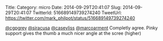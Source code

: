 Title: 
Category: micro
Date: 2014-09-29T20:41:07
Slug: 2014-09-29T20:41:07
TwitterId: 516689149739274240
TweetUrl: https://twitter.com/mark_philpot/status/516689149739274240

[@cgpgrey](https://twitter.com/cgpgrey) [@siracusa](https://twitter.com/siracusa) [@caseyliss](https://twitter.com/caseyliss) [@marcoarment](https://twitter.com/marcoarment) Completly agree. Pinky support gives the thumb a much nicer angle at the scree (higher)